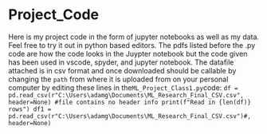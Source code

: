 # Project_Code
Here is my project code in the form of jupyter notebooks as well as my data. Feel free to try it out in python based editors. The pdfs listed before the .py code are how the code looks in the Juypter notebook but the code given has been used in vscode, spyder, and jupyter notebook. The datafile attached is in csv format and once downloaded should be callable by changing the ```path``` from where it is uploaded from on your personal computer by editing these lines in the```ML_Project_Class1.py```code: ```df = pd.read_csv(r"C:\Users\adamg\Documents\ML_Research_Final_CSV.csv", header=None) #file contains no header info
print(f"Read in {len(df)} rows")
df1 = pd.read_csv(r"C:\Users\adamg\Documents\ML_Research_Final_CSV.csv")#, header=None)```

